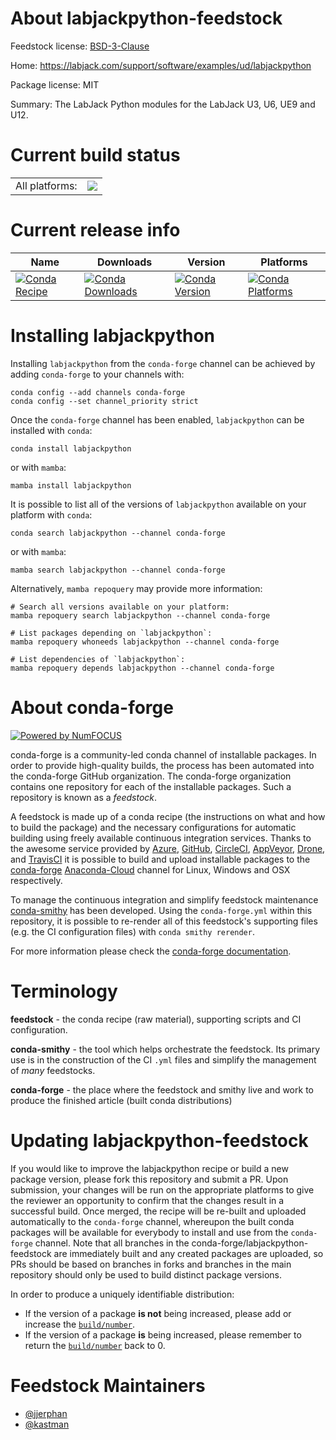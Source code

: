 About labjackpython-feedstock
=============================

Feedstock license: [BSD-3-Clause](https://github.com/conda-forge/labjackpython-feedstock/blob/main/LICENSE.txt)

Home: https://labjack.com/support/software/examples/ud/labjackpython

Package license: MIT

Summary: The LabJack Python modules for the LabJack U3, U6, UE9 and U12.

Current build status
====================


<table><tr><td>All platforms:</td>
    <td>
      <a href="https://dev.azure.com/conda-forge/feedstock-builds/_build/latest?definitionId=3987&branchName=main">
        <img src="https://dev.azure.com/conda-forge/feedstock-builds/_apis/build/status/labjackpython-feedstock?branchName=main">
      </a>
    </td>
  </tr>
</table>

Current release info
====================

| Name | Downloads | Version | Platforms |
| --- | --- | --- | --- |
| [![Conda Recipe](https://img.shields.io/badge/recipe-labjackpython-green.svg)](https://anaconda.org/conda-forge/labjackpython) | [![Conda Downloads](https://img.shields.io/conda/dn/conda-forge/labjackpython.svg)](https://anaconda.org/conda-forge/labjackpython) | [![Conda Version](https://img.shields.io/conda/vn/conda-forge/labjackpython.svg)](https://anaconda.org/conda-forge/labjackpython) | [![Conda Platforms](https://img.shields.io/conda/pn/conda-forge/labjackpython.svg)](https://anaconda.org/conda-forge/labjackpython) |

Installing labjackpython
========================

Installing `labjackpython` from the `conda-forge` channel can be achieved by adding `conda-forge` to your channels with:

```
conda config --add channels conda-forge
conda config --set channel_priority strict
```

Once the `conda-forge` channel has been enabled, `labjackpython` can be installed with `conda`:

```
conda install labjackpython
```

or with `mamba`:

```
mamba install labjackpython
```

It is possible to list all of the versions of `labjackpython` available on your platform with `conda`:

```
conda search labjackpython --channel conda-forge
```

or with `mamba`:

```
mamba search labjackpython --channel conda-forge
```

Alternatively, `mamba repoquery` may provide more information:

```
# Search all versions available on your platform:
mamba repoquery search labjackpython --channel conda-forge

# List packages depending on `labjackpython`:
mamba repoquery whoneeds labjackpython --channel conda-forge

# List dependencies of `labjackpython`:
mamba repoquery depends labjackpython --channel conda-forge
```


About conda-forge
=================

[![Powered by
NumFOCUS](https://img.shields.io/badge/powered%20by-NumFOCUS-orange.svg?style=flat&colorA=E1523D&colorB=007D8A)](https://numfocus.org)

conda-forge is a community-led conda channel of installable packages.
In order to provide high-quality builds, the process has been automated into the
conda-forge GitHub organization. The conda-forge organization contains one repository
for each of the installable packages. Such a repository is known as a *feedstock*.

A feedstock is made up of a conda recipe (the instructions on what and how to build
the package) and the necessary configurations for automatic building using freely
available continuous integration services. Thanks to the awesome service provided by
[Azure](https://azure.microsoft.com/en-us/services/devops/), [GitHub](https://github.com/),
[CircleCI](https://circleci.com/), [AppVeyor](https://www.appveyor.com/),
[Drone](https://cloud.drone.io/welcome), and [TravisCI](https://travis-ci.com/)
it is possible to build and upload installable packages to the
[conda-forge](https://anaconda.org/conda-forge) [Anaconda-Cloud](https://anaconda.org/)
channel for Linux, Windows and OSX respectively.

To manage the continuous integration and simplify feedstock maintenance
[conda-smithy](https://github.com/conda-forge/conda-smithy) has been developed.
Using the ``conda-forge.yml`` within this repository, it is possible to re-render all of
this feedstock's supporting files (e.g. the CI configuration files) with ``conda smithy rerender``.

For more information please check the [conda-forge documentation](https://conda-forge.org/docs/).

Terminology
===========

**feedstock** - the conda recipe (raw material), supporting scripts and CI configuration.

**conda-smithy** - the tool which helps orchestrate the feedstock.
                   Its primary use is in the construction of the CI ``.yml`` files
                   and simplify the management of *many* feedstocks.

**conda-forge** - the place where the feedstock and smithy live and work to
                  produce the finished article (built conda distributions)


Updating labjackpython-feedstock
================================

If you would like to improve the labjackpython recipe or build a new
package version, please fork this repository and submit a PR. Upon submission,
your changes will be run on the appropriate platforms to give the reviewer an
opportunity to confirm that the changes result in a successful build. Once
merged, the recipe will be re-built and uploaded automatically to the
`conda-forge` channel, whereupon the built conda packages will be available for
everybody to install and use from the `conda-forge` channel.
Note that all branches in the conda-forge/labjackpython-feedstock are
immediately built and any created packages are uploaded, so PRs should be based
on branches in forks and branches in the main repository should only be used to
build distinct package versions.

In order to produce a uniquely identifiable distribution:
 * If the version of a package **is not** being increased, please add or increase
   the [``build/number``](https://docs.conda.io/projects/conda-build/en/latest/resources/define-metadata.html#build-number-and-string).
 * If the version of a package **is** being increased, please remember to return
   the [``build/number``](https://docs.conda.io/projects/conda-build/en/latest/resources/define-metadata.html#build-number-and-string)
   back to 0.

Feedstock Maintainers
=====================

* [@jjerphan](https://github.com/jjerphan/)
* [@kastman](https://github.com/kastman/)

